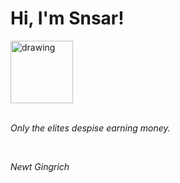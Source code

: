 <h1>Hi, I'm Snsar!</h1> <img src="https://acegif.com/wp-content/uploads/2021/4fh5wi/pepefrg-21.gif" alt="drawing"  height = "100"/> <br> <br> <p><i>Only the elites despise earning money.</i></p> <br> <p><i>Newt Gingrich</i></p>